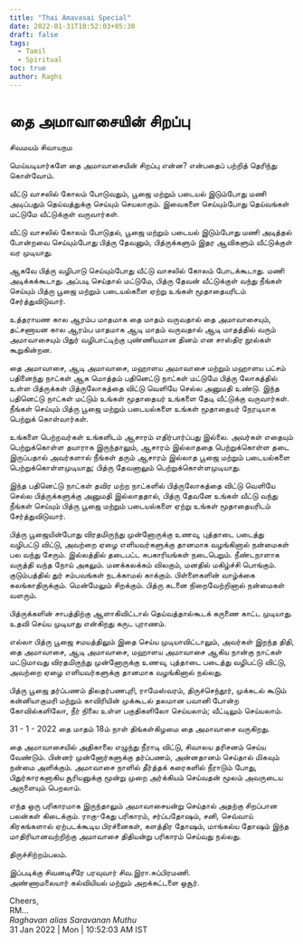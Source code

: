 ```yaml
---
title: "Thai Amavasai Special"
date: 2022-01-31T10:52:03+05:30
draft: false
tags:
  - Tamil
  - Spiritual
toc: true
author: Raghs
---
```


# தை அமாவாசையின்  சிறப்பு

சிவமயம் சிவாயநம 

மெய்யடியார்களே தை அமாவாசையின்  சிறப்பு என்ன? என்பதைப் பற்றித் தெரிந்து கொள்வோம்.

வீட்டு வாசலில்  கோலம்  போடுவதும்,  பூஜை  மற்றும்  படையல் இடும்போது மணி அடிப்பதும்  தெய்வத்துக்கு  செய்யும்  செயலாகும்.   இவைகளை  செய்யும்போது  தெய்வங்கள்  மட்டுமே  வீட்டுக்குள்  வருவார்கள்.

வீட்டு வாசலில்  கோலம்  போடுதல்,  பூஜை  மற்றும்  படையல் இடும்போது மணி அடித்தல்  போன்றவை  செய்யும்போது   பித்ரு  தேவனும்,  பித்ருக்களும்  இதர   ஆவிகளும் வீட்டுக்குள்  வர முடியாது.

<!--more-->

ஆகவே பித்ரு  வழிபாடு  செய்யும்போது  வீட்டு வாசலில்  கோலம்  போடக்கூடாது.  மணி  அடிக்கக்கூடாது.  அப்படி  செய்தால் மட்டுமே,  பித்ரு தேவன்  வீட்டுக்குள்  வந்து  நீங்கள்  செய்யும்  பித்ரு  பூஜை  மற்றும்  படையல்களை  ஏற்று உங்கள்  மூதாதையரிடம் சேர்த்துவிடுவார்.

உத்தராயண கால ஆரம்ப மாதமாக தை மாதம் வருவதால் தை அமாவாசையும்,  தட்சணாயன கால ஆரம்ப மாதமாக ஆடி மாதம் வருவதால் ஆடி மாதத்தில் வரும் அமாவாசையும்  பிதுர் வழிபாட்டிற்கு புண்ணியமான தினம் என சாஸ்திர நூல்கள் கூறுகின்றன.

தை அமாவாசை,  ஆடி  அமாவாசை,  மஹாளய  அமாவாசை  மற்றும்    மஹாளய பட்சம்  பதினைந்து  நாட்கள்  ஆக மொத்தம்  பதினெட்டு  நாட்கள்  மட்டுமே பித்ரு லோகத்தில்  உள்ள  பித்ருக்கள்  பித்ருலோகத்தை  விட்டு  வெளியே  செல்ல  அனுமதி  உண்டு.  இந்த    பதினெட்டு  நாட்கள்  மட்டும்  உங்கள்  மூதாதையர்  உங்களை  தேடி  வீட்டுக்கு  வருவார்கள்.    நீங்கள்  செய்யும்  பித்ரு  பூஜை  மற்றும்  படையல்களை   உங்கள்  மூதாதையர்  நேரடியாக பெற்றுக் கொள்வார்கள்.

உங்களை  பெற்றவர்கள்  உங்களிடம் ஆசாரம் எதிர்பார்ப்பது  இல்லை.  அவர்கள்  எதையும்  பெற்றுக்கொள்ள  தயாராக  இருந்தாலும்,  ஆசாரம்  இல்லாததை  பெற்றுக்கொள்ள  தடை  இருப்பதால்  அவர்களால்  நீங்கள்  தரும்  ஆசாரம்  இல்லாத   பூஜை  மற்றும்  படையல்களை  பெற்றுக்கொள்ளமுடியாது; பித்ரு  தேவனாலும்  பெற்றுக்கொள்ளமுடியாது.

இந்த    பதினெட்டு  நாட்கள்   தவிர மற்ற  நாட்களில்  பித்ருலோகத்தை  விட்டு  வெளியே  செல்ல  பித்ருக்களுக்கு   அனுமதி  இல்லாததால்,  பித்ரு தேவனே  உங்கள்   வீட்டு  வந்து  நீங்கள்  செய்யும்  பித்ரு  பூஜை  மற்றும்  படையல்களை  ஏற்று உங்கள்  மூதாதையரிடம் சேர்த்துவிடுவார்.

பித்ரு  பூஜையின்போது  விரதமிருந்து முன்னோருக்கு உணவு, புத்தாடை படைத்து வழிபட்டு விட்டு, அவற்றை ஏழை எளியவர்களுக்கு தானமாக வழங்கினால் நன்மைகள் பல வந்து சேரும்.  இல்லத்தில் தடைபட்ட சுபகாரியங்கள் நடைபெறும். நீண்டநாளாக வருத்தி வந்த நோய் அகலும். மனக்கலக்கம் விலகும், மனதில் மகிழ்ச்சி பொங்கும்.    குடும்பத்தில் துர் சம்பவங்கள் நடக்காமல் காக்கும்.  பிள்ளைகளின் வாழ்க்கை கலங்காதிருக்கும். மென்மேலும் சிறக்கும். பித்ரு கடனை நிறைவேற்றினால் நன்மைகள் வளரும்.

பித்ருக்களின் சாபத்திற்கு ஆளாகிவிட்டால் தெய்வத்தால்கூடக் கருணை காட்ட முடியாது. உதவி செய்ய முடியாது என்கிறது கருட புராணம்.

எல்லா  பித்ரு  பூஜை  சமயத்திலும்  இதை  செய்ய  முடியாவிட்டாலும்,  அவர்கள்  இறந்த  திதி,     தை அமாவாசை,  ஆடி  அமாவாசை,  மஹாளய  அமாவாசை  ஆகிய நான்கு நாட்கள்  மட்டுமாவது    விரதமிருந்து முன்னோருக்கு உணவு, புத்தாடை படைத்து வழிபட்டு விட்டு, அவற்றை ஏழை எளியவர்களுக்கு தானமாக வழங்கினால்  நல்லது.

பித்ரு  பூஜை  தர்ப்பணம்  திலதர்பணபுரி,  ராமேஸ்வரம், திருச்செந்தூர், முக்கடல் கூடும் கன்னியாகுமரி மற்றும் காவிரியின் முக்கூடல் தலமான பவானி   போன்ற  கோவில்களிலோ,  நீர் நிலை உள்ள பகுதிகளிலோ செய்யலாம்;  வீட்டிலும்  செய்யலாம்.

31 - 1 - 2022  தை  மாதம்  18ம்  நாள்  திங்கள்கிழமை  தை அமாவாசை  வருகிறது.

தை அமாவாசையில் அதிகாலை எழுந்து நீராடி விட்டு, சிவாலய தரிசனம் செய்ய வேண்டும். பின்னர் முன்னோர்களுக்கு தர்ப்பணம், அன்னதானம் செய்தால் மிகவும் நன்மை அளிக்கும். அமாவாசை நாளில் தீர்த்தக் கரைகளில் நீராடும் போது, பிதுர்காரகனாகிய சூரியனுக்கு மூன்று முறை அர்க்கியம் செய்வதன் மூலம் அவருடைய அருளையும் பெறலாம்.

எந்த ஒரு பரிகாரமாக இருந்தாலும் அமாவாசையன்று செய்தால் அதற்கு சிறப்பான பலன்கள் கிடைக்கும். ராகு-கேது பரிகாரம், சர்ப்பதோஷம், சனி, செவ்வாய் கிரகங்களால் ஏற்படக்கூடிய பிரச்னைகள், களத்திர தோஷம், மாங்கல்ய தோஷம் இந்த மாதிரியானவற்றிற்கு அமாவாசை திதியன்று பரிகாரம் செய்வது நல்லது.

திருச்சிற்றம்பலம்.

இப்படிக்கு சிவனடிசீரே பரவுவார் சிவ.இரா.சுப்பிரமணி. \
அண்ணாமலையார் கல்வியியல் மற்றும் அறக்கட்டளை ஒசூர்.


Cheers,\
RM...\
_Raghavan alias Saravanan Muthu_\
31 Jan 2022 | Mon | 10:52:03 AM IST
